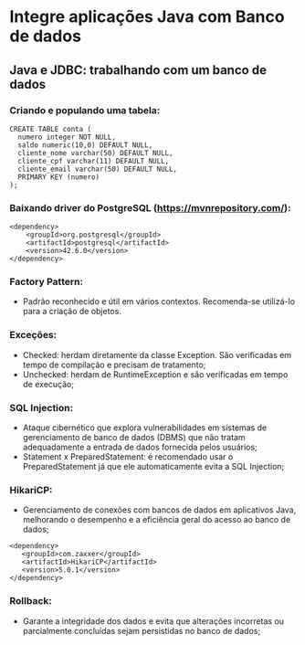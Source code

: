 # Integre aplicações Java com Banco de dados

## Java e JDBC: trabalhando com um banco de dados

### Criando e populando uma tabela:

```
CREATE TABLE conta (
  numero integer NOT NULL,
  saldo numeric(10,0) DEFAULT NULL,
  cliente_nome varchar(50) DEFAULT NULL,
  cliente_cpf varchar(11) DEFAULT NULL,
  cliente_email varchar(50) DEFAULT NULL,
  PRIMARY KEY (numero)
);
```
### Baixando driver do PostgreSQL (https://mvnrepository.com/):

```
<dependency>
    <groupId>org.postgresql</groupId>
    <artifactId>postgresql</artifactId>
    <version>42.6.0</version>
</dependency>
```

### Factory Pattern:

- Padrão reconhecido e útil em vários contextos. Recomenda-se utilizá-lo para a criação de objetos.

### Exceções:

- Checked: herdam diretamente da classe Exception. São verificadas em tempo de compilação e precisam de tratamento;
- Unchecked: herdam de RuntimeException e são verificadas em tempo de execução;

### SQL Injection:

- Ataque cibernético que explora vulnerabilidades em sistemas de gerenciamento de banco de dados (DBMS) que não tratam adequadamente a entrada de dados fornecida pelos usuários;
- Statement x PreparedStatement: é recomendado usar o PreparedStatement já que ele automaticamente evita a SQL Injection;

### HikariCP:

- Gerenciamento de conexões com bancos de dados em aplicativos Java, melhorando o desempenho e a eficiência geral do acesso ao banco de dados;

```
<dependency>
   <groupId>com.zaxxer</groupId>
   <artifactId>HikariCP</artifactId>
   <version>5.0.1</version>
</dependency>
```

### Rollback:

- Garante a integridade dos dados e evita que alterações incorretas ou parcialmente concluídas sejam persistidas no banco de dados;

